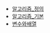 - [알고리즘_정의](./%EC%95%8C%EA%B3%A0%EB%A6%AC%EC%A6%98_%EC%A0%95%EC%9D%98.md)
- [알고리즘_기본](./%EC%95%8C%EA%B3%A0%EB%A6%AC%EC%A6%98_%EA%B8%B0%EB%B3%B8md)
- [변수와배열](./%EB%B3%80%EC%88%98%EC%99%80%EB%B0%B0%EC%97%B4.md)
